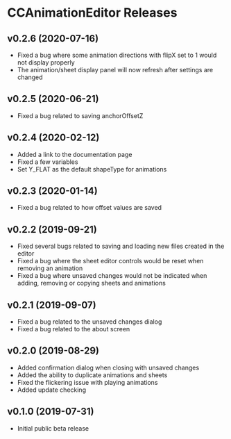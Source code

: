 # CCAnimationEditor Releases

## v0.2.6 (2020-07-16)
* Fixed a bug where some animation directions with flipX set to 1 would not display properly
* The animation/sheet display panel will now refresh after settings are changed

## v0.2.5 (2020-06-21)
* Fixed a bug related to saving anchorOffsetZ

## v0.2.4 (2020-02-12)
* Added a link to the documentation page
* Fixed a few variables
* Set Y_FLAT as the default shapeType for animations

## v0.2.3 (2020-01-14)
* Fixed a bug related to how offset values are saved

## v0.2.2 (2019-09-21)
* Fixed several bugs related to saving and loading new files created in the editor
* Fixed a bug where the sheet editor controls would be reset when removing an animation
* Fixed a bug where unsaved changes would not be indicated when adding, removing or copying sheets and animations

## v0.2.1 (2019-09-07)
* Fixed a bug related to the unsaved changes dialog
* Fixed a bug related to the about screen

## v0.2.0 (2019-08-29)
* Added confirmation dialog when closing with unsaved changes
* Added the ability to duplicate animations and sheets
* Fixed the flickering issue with playing animations
* Added update checking

## v0.1.0 (2019-07-31)
* Initial public beta release